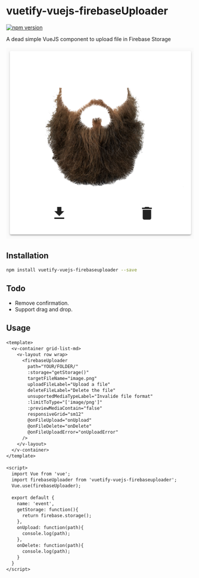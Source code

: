 # vuetify-vuejs-firebaseUploader

[![npm version](https://badge.fury.io/js/vuetify-vuejs-firebaseuploader.svg)](https://www.npmjs.com/package/vuetify-vuejs-firebaseuploader)

A dead simple VueJS component to upload file in Firebase Storage

![Sample](./demo.png)

## Installation

```sh
npm install vuetify-vuejs-firebaseuploader --save
```

## Todo

- Remove confirmation.
- Support drag and drop.

## Usage

```vue
<template>
  <v-container grid-list-md>
    <v-layout row wrap>
      <firebaseUploader
        path="YOUR/FOLDER/"
        :storage="getStorage()"
        targetFileName="image.png"
        uploadFileLabel="Upload a file"
        deleteFileLabel="Delete the file"
        unsuportedMediaTypeLabel="Invalide file format"
        :limitToType="['image/png']"
        :previewMediaContain="false"
        responsiveGrid="sm12"
        @onFileUpload="onUpload"
        @onFileDelete="onDelete"
        @onFileUploadError="onUploadError"
      />
    </v-layout>
  </v-container>
</template>

<script>
  import Vue from 'vue';
  import firebaseUploader from 'vuetify-vuejs-firebaseuploader';
  Vue.use(firebaseUploader);

  export default {
    name: 'event',
    getStorage: function(){
      return firebase.storage();
    },
    onUpload: function(path){
      console.log(path);
    },
    onDelete: function(path){
      console.log(path);
    }
  }
</script>
```
